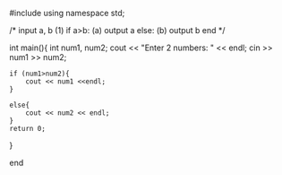 #include <iostream>
using namespace std;

/* 	input a, b
(1)	if a>b:
		(a) output a
	else:
		(b) output b
	end
*/

int main(){
	int num1, num2;
	cout << "Enter 2 numbers: " << endl;
	cin >> num1 >> num2;
	
	if (num1>num2){
		cout << num1 <<endl;
	}
	
	else{
		cout << num2 << endl;
	}
	return 0;
}

end